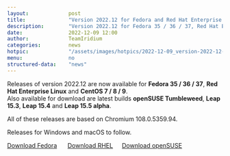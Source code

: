 ```yaml
---
layout: 			post
title:  			"Version 2022.12 for Fedora and Red Hat Enterprise Linux available"
description: 		"Version 2022.12 for Fedora 35 / 36 / 37, Red Hat Enterprise Linux and CentOS 7 / 8 / 9 now available. Releases for macOS and Windows to follow."
date:	 			2022-12-09 12:00
author:				TeamIridium
categories:			news
hotpic:				"/assets/images/hotpics/2022-12-09_version-2022-12-fedora-rhel-suse.png"
menu: 				no
structured-data:	"news"
---
```

Releases of version 2022.12 are now available for **Fedora 35 / 36 / 37**, **Red Hat Enterprise Linux** and **CentOS 7 / 8 / 9**.    
Also available for download are latest builds **openSUSE Tumbleweed**, **Leap 15.3**, **Leap 15.4** and **Leap 15.5 alpha**.    

All of these releases are based on Chromium 108.0.5359.94.    

Releases for Windows and macOS to follow.

<a style="margin-right:1.5em;margin-bottom:1.5em;" href="/downloads/fedora" class="button download" title="download Iridium Browser for Fedora">Download Fedora</a> <a style="margin-right:1.5em;margin-bottom:1.5em;" href="/downloads/rhel" class="button download" title="download Iridium Browser for Red Hat Enterprise Linux / CentOS">Download  RHEL</a><a href="/downloads/suse" class="button download" title="download Iridium Browser for openSUSE">Download openSUSE</a>